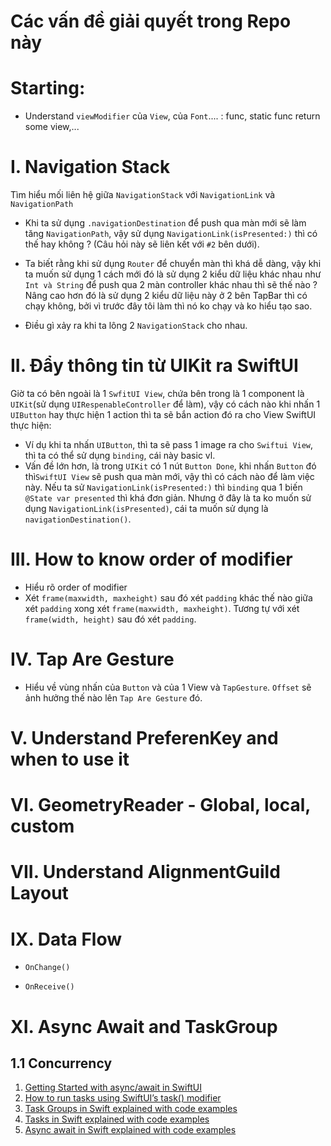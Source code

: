 # Các vấn đề giải quyết trong Repo này


# Starting:

- Understand `viewModifier` của `View`, của `Font`.... : func, static func return some view,...

# I. Navigation Stack

Tìm hiểu mối liên hệ giữa `NavigationStack` với `NavigationLink` và `NavigationPath`
- Khi ta sử dụng `.navigationDestination` để push qua màn mới sẽ làm tăng `NavigationPath`, vậy sử dụng `NavigationLink(isPresented:)` thì có thế hay không ? (Câu hỏi này sẽ liên kết với `#2` bên dưới).
- Ta biết rằng khi sử dụng `Router` để chuyển màn thì khá dễ dàng, vậy khi ta muốn sử dụng 1 cách mới đó là sử dụng 2 kiểu dữ liệu khác nhau như `Int và String` để push qua 2 màn controller khác nhau thì sẽ thế nào ? Nâng cao hơn đó là sử dụng 2 kiểu dữ liệu này ở 2 bên TapBar thì có chạy không, bởi vì trước đây tôi làm thì nó ko chạy và ko hiểu tạo sao.

- Điều gì xảy ra khi ta lông 2 `NavigationStack` cho nhau.


# II. Đẩy thông tin từ UIKit ra SwiftUI

Giờ ta có bên ngoài là 1 `SwfitUI View`, chứa bên trong là 1 component là `UIKit`(sử dụng `UIRespenableController` để làm), vậy có cách nào khi nhấn 1 `UIButton` hay thực hiện 1 action thì ta sẽ bắn action đó ra cho View SwiftUI thực hiện:
- Ví dụ khi ta nhấn `UIButton`, thì ta sẽ pass 1 image ra cho `Swiftui View`, thì ta có thể sử dụng `binding`, cái này basic vl. 
- Vấn đề lớn hơn, là trong `UIKit` có 1 nút `Button Done`, khi nhấn `Button` đó thì`SwiftUI View` sẽ push qua màn mới, vậy thì có cách nào để làm việc này. Nếu ta sử `NavigationLink(isPresented:)`  thì `binding` qua 1 biến `@State var presented` thì khá đơn giản. Nhưng ở đây là ta ko muốn sử dụng `NavigationLink(isPresented)`, cái ta muốn sử dụng là `navigationDestination()`.

# III. How to know order of modifier

- Hiểu rõ order of modifier
- Xét `frame(maxwidth, maxheight)` sau đó xét `padding` khác thế nào giữa xét `padding` xong xét `frame(maxwidth, maxheight)`. Tương tự với xét `frame(width, height)` sau đó xét `padding`.

# IV. Tap Are Gesture

- Hiểu về vùng nhấn của `Button` và của 1 View và `TapGesture`. `Offset` sẽ ảnh hưởng thế nào lên `Tap Are Gesture` đó.


# V. Understand PreferenKey and when to use it


# VI. GeometryReader - Global, local, custom


# VII. Understand AlignmentGuild Layout


# IX. Data Flow 

- `OnChange()`

- `OnReceive()`


# XI. Async Await and TaskGroup


## 1.1 Concurrency
1. [Getting Started with async/await in SwiftUI](https://peterfriese.dev/posts/swiftui-concurrency-essentials-part1/)
2. [How to run tasks using SwiftUI’s task() modifier](https://www.hackingwithswift.com/quick-start/concurrency/how-to-run-tasks-using-swiftuis-task-modifier)
3. [Task Groups in Swift explained with code examples](https://www.avanderlee.com/concurrency/task-groups-in-swift/)
4. [Tasks in Swift explained with code examples](https://www.avanderlee.com/concurrency/tasks/)
5. [Async await in Swift explained with code examples](https://www.avanderlee.com/swift/async-await/)